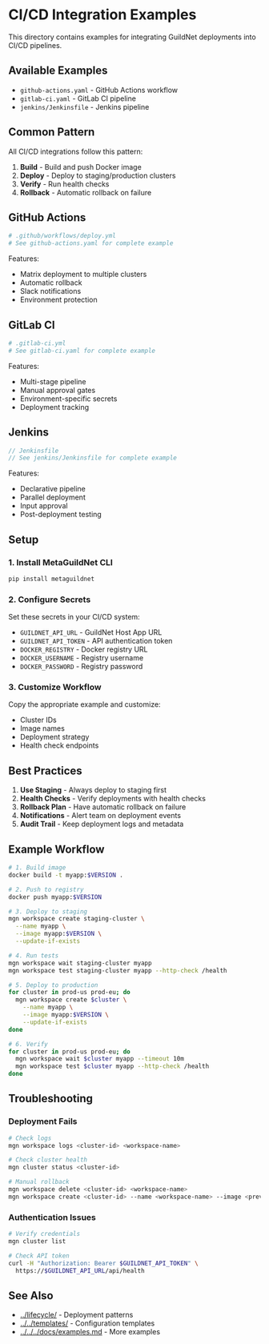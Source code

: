 # CI/CD Integration Examples

This directory contains examples for integrating GuildNet deployments into CI/CD pipelines.

## Available Examples

- `github-actions.yaml` - GitHub Actions workflow
- `gitlab-ci.yaml` - GitLab CI pipeline  
- `jenkins/Jenkinsfile` - Jenkins pipeline

## Common Pattern

All CI/CD integrations follow this pattern:

1. **Build** - Build and push Docker image
2. **Deploy** - Deploy to staging/production clusters
3. **Verify** - Run health checks
4. **Rollback** - Automatic rollback on failure

## GitHub Actions

```yaml
# .github/workflows/deploy.yml
# See github-actions.yaml for complete example
```

Features:
- Matrix deployment to multiple clusters
- Automatic rollback
- Slack notifications
- Environment protection

## GitLab CI

```yaml
# .gitlab-ci.yml
# See gitlab-ci.yaml for complete example
```

Features:
- Multi-stage pipeline
- Manual approval gates
- Environment-specific secrets
- Deployment tracking

## Jenkins

```groovy
// Jenkinsfile
// See jenkins/Jenkinsfile for complete example
```

Features:
- Declarative pipeline
- Parallel deployment
- Input approval
- Post-deployment testing

## Setup

### 1. Install MetaGuildNet CLI

```bash
pip install metaguildnet
```

### 2. Configure Secrets

Set these secrets in your CI/CD system:

- `GUILDNET_API_URL` - GuildNet Host App URL
- `GUILDNET_API_TOKEN` - API authentication token
- `DOCKER_REGISTRY` - Docker registry URL
- `DOCKER_USERNAME` - Registry username
- `DOCKER_PASSWORD` - Registry password

### 3. Customize Workflow

Copy the appropriate example and customize:

- Cluster IDs
- Image names
- Deployment strategy
- Health check endpoints

## Best Practices

1. **Use Staging** - Always deploy to staging first
2. **Health Checks** - Verify deployments with health checks
3. **Rollback Plan** - Have automatic rollback on failure
4. **Notifications** - Alert team on deployment events
5. **Audit Trail** - Keep deployment logs and metadata

## Example Workflow

```bash
# 1. Build image
docker build -t myapp:$VERSION .

# 2. Push to registry
docker push myapp:$VERSION

# 3. Deploy to staging
mgn workspace create staging-cluster \
  --name myapp \
  --image myapp:$VERSION \
  --update-if-exists

# 4. Run tests
mgn workspace wait staging-cluster myapp
mgn workspace test staging-cluster myapp --http-check /health

# 5. Deploy to production
for cluster in prod-us prod-eu; do
  mgn workspace create $cluster \
    --name myapp \
    --image myapp:$VERSION \
    --update-if-exists
done

# 6. Verify
for cluster in prod-us prod-eu; do
  mgn workspace wait $cluster myapp --timeout 10m
  mgn workspace test $cluster myapp --http-check /health
done
```

## Troubleshooting

### Deployment Fails

```bash
# Check logs
mgn workspace logs <cluster-id> <workspace-name>

# Check cluster health
mgn cluster status <cluster-id>

# Manual rollback
mgn workspace delete <cluster-id> <workspace-name>
mgn workspace create <cluster-id> --name <workspace-name> --image <previous-image>
```

### Authentication Issues

```bash
# Verify credentials
mgn cluster list

# Check API token
curl -H "Authorization: Bearer $GUILDNET_API_TOKEN" \
  https://$GUILDNET_API_URL/api/health
```

## See Also

- [../lifecycle/](../lifecycle/) - Deployment patterns
- [../../templates/](../../templates/) - Configuration templates
- [../../../docs/examples.md](../../../docs/examples.md) - More examples

